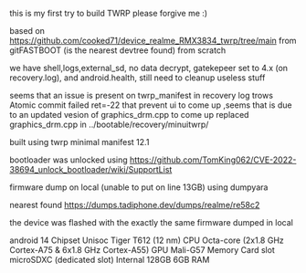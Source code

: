 this is my first try to build TWRP please forgive me :)

based on https://github.com/cooked71/device_realme_RMX3834_twrp/tree/main from gitFASTBOOT (is the nearest devtree found)
from scratch

we have shell,logs,external_sd, no data decrypt, gatekepeer set to 4.x (on recovery.log), and android.health,
still need to cleanup useless stuff

seems that an issue is present on twrp_manifest in recovery log trows Atomic commit failed ret=-22 that prevent ui to come up ,seems that is due to an updated vesion of graphics_drm.cpp to come up
replaced  graphics_drm.cpp in ../bootable/recovery/minuitwrp/  

built using twrp minimal manifest 12.1

bootloader was unlocked using https://github.com/TomKing062/CVE-2022-38694_unlock_bootloader/wiki/SupportList

firmware dump on local (unable to put on line 13GB) using dumpyara

nearest found https://dumps.tadiphone.dev/dumps/realme/re58c2

the device was flashed with the exactly the same firmware dumped in local

android 14
Chipset	Unisoc Tiger T612 (12 nm)
CPU	Octa-core (2x1.8 GHz Cortex-A75 & 6x1.8 GHz Cortex-A55)
GPU	Mali-G57
Memory	Card slot	microSDXC (dedicated slot)
Internal	128GB 6GB RAM


